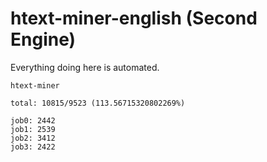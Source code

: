 # htext-miner-english (Second Engine)

Everything doing here is automated.

```
htext-miner

total: 10815/9523 (113.56715320802269%)

job0: 2442
job1: 2539
job2: 3412
job3: 2422
```
